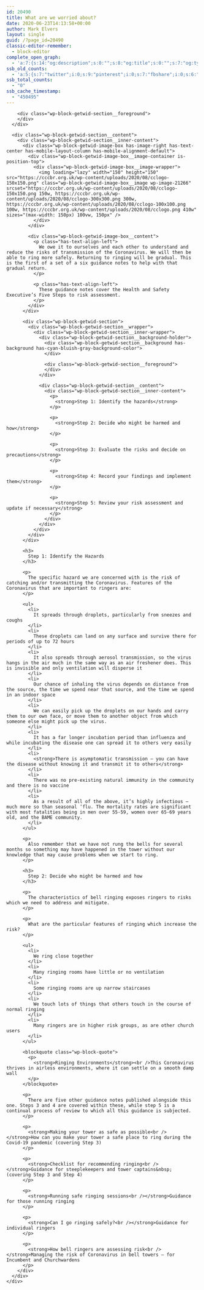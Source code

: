 ```yaml
---
id: 20490
title: What are we worried about?
date: 2020-06-23T14:13:58+00:00
author: Mark Elvers
layout: single
guid: /?page_id=20490
classic-editor-remember:
  - block-editor
complete_open_graph:
  - 'a:7:{s:14:"og:description";s:0:"";s:8:"og:title";s:0:"";s:7:"og:type";s:0:"";s:12:"twitter:card";s:7:"summary";s:15:"twitter:creator";s:0:"";s:19:"twitter:description";s:0:"";s:8:"og:image";s:0:"";}'
ssb_old_counts:
  - 'a:5:{s:7:"twitter";i:0;s:9:"pinterest";i:0;s:7:"fbshare";i:0;s:6:"reddit";i:0;s:6:"tumblr";N;}'
ssb_total_counts:
  - "0"
ssb_cache_timestamp:
  - "450495"
---
```

<div class="wp-block-getwid-section getwid-section-content-custom-width">
  <div class="wp-block-getwid-section__wrapper">
    <div class="wp-block-getwid-section__inner-wrapper" style="max-width:1100px">
      <div class="wp-block-getwid-section__background-holder">
        <div class="wp-block-getwid-section__background">
        </div>
        
        <div class="wp-block-getwid-section__foreground">
        </div>
      </div>
      
      <div class="wp-block-getwid-section__content">
        <div class="wp-block-getwid-section__inner-content">
          <div class="wp-block-getwid-image-box has-image-right has-text-center has-mobile-layout-column has-mobile-alignment-default">
            <div class="wp-block-getwid-image-box__image-container is-position-top">
              <div class="wp-block-getwid-image-box__image-wrapper">
                <img loading="lazy" width="150" height="150" src="https://cccbr.org.uk/wp-content/uploads/2020/08/cclogo-150x150.png" class="wp-block-getwid-image-box__image wp-image-21266" srcset="https://cccbr.org.uk/wp-content/uploads/2020/08/cclogo-150x150.png 150w, https://cccbr.org.uk/wp-content/uploads/2020/08/cclogo-300x300.png 300w, https://cccbr.org.uk/wp-content/uploads/2020/08/cclogo-100x100.png 100w, https://cccbr.org.uk/wp-content/uploads/2020/08/cclogo.png 410w" sizes="(max-width: 150px) 100vw, 150px" />
              </div>
            </div>
            
            <div class="wp-block-getwid-image-box__content">
              <p class="has-text-align-left">
                We owe it to ourselves and each other to understand and reduce the risks of transmission of the Coronavirus. We will then be able to ring more safely. Returning to ringing will be gradual. This is the first of a set of a six guidance notes to help with that gradual return.
              </p>
              
              <p class="has-text-align-left">
                These guidance notes cover the Health and Safety Executive’s Five Steps to risk assessment.
              </p>
            </div>
          </div>
          
          <div class="wp-block-getwid-section">
            <div class="wp-block-getwid-section__wrapper">
              <div class="wp-block-getwid-section__inner-wrapper">
                <div class="wp-block-getwid-section__background-holder">
                  <div class="wp-block-getwid-section__background has-background has-cyan-bluish-gray-background-color">
                  </div>
                  
                  <div class="wp-block-getwid-section__foreground">
                  </div>
                </div>
                
                <div class="wp-block-getwid-section__content">
                  <div class="wp-block-getwid-section__inner-content">
                    <p>
                      <strong>Step 1: Identify the hazards</strong>
                    </p>
                    
                    <p>
                      <strong>Step 2: Decide who might be harmed and how</strong>
                    </p>
                    
                    <p>
                      <strong>Step 3: Evaluate the risks and decide on precautions</strong>
                    </p>
                    
                    <p>
                      <strong>Step 4: Record your findings and implement them</strong>
                    </p>
                    
                    <p>
                      <strong>Step 5: Review your risk assessment and update if necessary</strong>
                    </p>
                  </div>
                </div>
              </div>
            </div>
          </div>
          
          <h3>
            Step 1: Identify the Hazards
          </h3>
          
          <p>
            The specific hazard we are concerned with is the risk of catching and/or transmitting the Coronavirus. Features of the Coronavirus that are important to ringers are:
          </p>
          
          <ul>
            <li>
              It spreads through droplets, particularly from sneezes and coughs
            </li>
            <li>
              These droplets can land on any surface and survive there for periods of up to 72 hours
            </li>
            <li>
              It also spreads through aerosol transmission, so the virus hangs in the air much in the same way as an air freshener does. This is invisible and only ventilation will disperse it
            </li>
            <li>
              Our chance of inhaling the virus depends on distance from the source, the time we spend near that source, and the time we spend in an indoor space
            </li>
            <li>
              We can easily pick up the droplets on our hands and carry them to our own face, or move them to another object from which someone else might pick up the virus.
            </li>
            <li>
              It has a far longer incubation period than influenza and while incubating the disease one can spread it to others very easily
            </li>
            <li>
              <strong>There is asymptomatic transmission – you can have the disease without knowing it and transmit it to others</strong>
            </li>
            <li>
              There was no pre-existing natural immunity in the community and there is no vaccine
            </li>
            <li>
              As a result of all of the above, it’s highly infectious – much more so than seasonal ‘flu. The mortality rates are significant with most fatalities being in men over 55-59, women over 65‑69 years old, and the BAME community.
            </li>
          </ul>
          
          <p>
            Also remember that we have not rung the bells for several months so something may have happened in the tower without our knowledge that may cause problems when we start to ring.
          </p>
          
          <h3>
            Step 2: Decide who might be harmed and how
          </h3>
          
          <p>
            The characteristics of bell ringing exposes ringers to risks which we need to address and mitigate.
          </p>
          
          <p>
            What are the particular features of ringing which increase the risk?
          </p>
          
          <ul>
            <li>
              We ring close together
            </li>
            <li>
              Many ringing rooms have little or no ventilation
            </li>
            <li>
              Some ringing rooms are up narrow staircases
            </li>
            <li>
              We touch lots of things that others touch in the course of normal ringing
            </li>
            <li>
              Many ringers are in higher risk groups, as are other church users
            </li>
          </ul>
          
          <blockquote class="wp-block-quote">
            <p>
              <strong>Ringing Environments</strong><br />This Coronavirus thrives in airless environments, where it can settle on a smooth damp wall
            </p>
          </blockquote>
          
          <p>
            There are five other guidance notes published alongside this one. Steps 3 and 4 are covered within these, while step 5 is a continual process of review to which all this guidance is subjected.
          </p>
          
          <p>
            <strong>Making your tower as safe as possible<br /></strong>How can you make your tower a safe place to ring during the Covid-19 pandemic (covering Step 3)
          </p>
          
          <p>
            <strong>Checklist for recommending ringing<br /></strong>Guidance for steeplekeepers and tower captains&nbsp; (covering Step 3 and Step 4)
          </p>
          
          <p>
            <strong>Running safe ringing sessions<br /></strong>Guidance for those running ringing
          </p>
          
          <p>
            <strong>Can I go ringing safely?<br /></strong>Guidance for individual ringers
          </p>
          
          <p>
            <strong>How bell ringers are assessing risk<br /></strong>Managing the risk of Coronavirus in bell towers – for Incumbent and Churchwardens
          </p>
        </div>
      </div>
    </div>
  </div>
</div>
